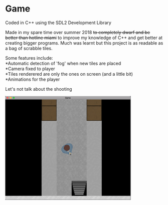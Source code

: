 # Game

Coded in C++ using the SDL2 Development Library

Made in my spare time over summer 2018 ~~to completely dwarf and be better than hotline miami~~ to improve my knowledge of C++ and get better at creating bigger programs. Much was learnt but this project is as readable as a bag of scrabble tiles.

Some features include:\
*Automatic detection of 'fog' when new tiles are placed\
*Camera fixed to player\
*Tiles renderered are only the ones on screen (and a little bit)\
*Animations for the player

Let's not talk about the shooting

<img src="Game/Images/img01.png" width="400"/>
